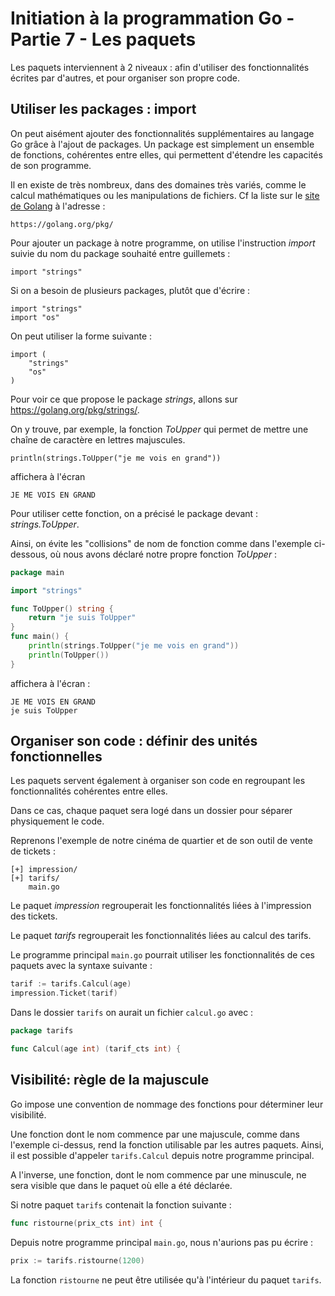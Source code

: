 # Initiation à la programmation Go - Partie 7 - Les paquets

Les paquets interviennent à 2 niveaux : afin d'utiliser des fonctionnalités écrites par d'autres, et pour organiser son propre code.

## Utiliser les packages : import

On peut aisément ajouter des fonctionnalités supplémentaires au langage Go grâce à l'ajout de packages. Un package est simplement un ensemble de fonctions, cohérentes entre elles, qui permettent d'étendre les capacités de son programme. 

Il en existe de très nombreux, dans des domaines très variés, comme le calcul mathématiques ou les manipulations de fichiers. Cf la liste sur le [site de Golang](https://golang.org/pkg/) à l'adresse :

```
https://golang.org/pkg/
```

Pour ajouter un package à notre programme, on utilise l'instruction _import_ suivie du nom du package souhaité entre guillemets :

```
import "strings"
```

Si on a besoin de plusieurs packages, plutôt que d'écrire :

```
import "strings"
import "os"
```

On peut utiliser la forme suivante :

```
import (
    "strings"
    "os"
)
```

Pour voir ce que propose le package _strings_, allons sur <https://golang.org/pkg/strings/>. 

On y trouve, par exemple, la fonction _ToUpper_ qui permet de mettre  une chaîne de caractère en lettres majuscules.

```
println(strings.ToUpper("je me vois en grand"))
```

affichera à l'écran

```
JE ME VOIS EN GRAND
```

Pour utiliser cette fonction, on a précisé le package devant : _strings.ToUpper_. 

Ainsi, on évite les "collisions" de nom de fonction comme dans l'exemple ci-dessous, où nous avons déclaré notre propre fonction _ToUpper_ :

```go
package main

import "strings"

func ToUpper() string {
	return "je suis ToUpper"
}
func main() {
	println(strings.ToUpper("je me vois en grand"))
	println(ToUpper())
}
```

affichera à l'écran :

```
JE ME VOIS EN GRAND
je suis ToUpper
```

## Organiser son code : définir des unités fonctionnelles

Les paquets servent également à organiser son code en regroupant les fonctionnalités cohérentes entre elles. 

Dans ce cas, chaque paquet sera logé dans un dossier pour séparer physiquement le code.

Reprenons l'exemple de notre cinéma de quartier et de son outil de vente de tickets : 

```
[+] impression/
[+] tarifs/
    main.go
```

Le paquet _impression_ regrouperait les fonctionnalités liées à l'impression des tickets.

Le paquet _tarifs_ regrouperait les fonctionnalités liées au calcul des tarifs.

Le programme principal `main.go` pourrait utiliser les fonctionnalités de ces paquets avec la syntaxe suivante :

```go
tarif := tarifs.Calcul(age)
impression.Ticket(tarif)
```

Dans le dossier `tarifs` on aurait un fichier `calcul.go` avec :

```go
package tarifs

func Calcul(age int) (tarif_cts int) {
```

## Visibilité: règle de la majuscule

Go impose une convention de nommage des fonctions pour déterminer leur visibilité. 

Une fonction dont le nom commence par une majuscule, comme dans l'exemple ci-dessus, rend la fonction utilisable par les autres paquets. Ainsi, il est possible d'appeler `tarifs.Calcul` depuis notre programme principal.

A l'inverse, une fonction, dont le nom commence par une minuscule, ne sera visible que dans le paquet où elle a été déclarée.

Si notre paquet `tarifs` contenait la fonction suivante :

```go 
func ristourne(prix_cts int) int {
```

Depuis notre programme principal `main.go`, nous n'aurions pas pu écrire :

```go
prix := tarifs.ristourne(1200)
```

La fonction `ristourne` ne peut être utilisée qu'à l'intérieur du paquet `tarifs`.